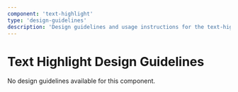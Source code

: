 ```yaml
---
component: 'text-highlight'
type: 'design-guidelines'
description: 'Design guidelines and usage instructions for the text-highlight component extracted from SKY UX documentation.'
---
```


# Text Highlight Design Guidelines

No design guidelines available for this component.